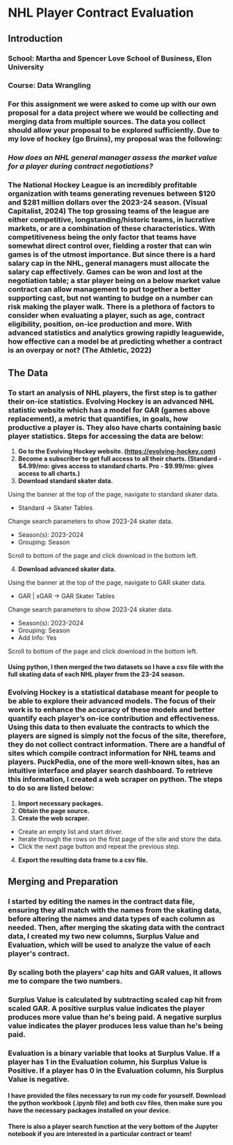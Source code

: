 # NHL Player Contract Evaluation
## Introduction
### School: Martha and Spencer Love School of Business, Elon University
### Course: Data Wrangling
### For this assignment we were asked to come up with our own proposal for a data project where we would be collecting and merging data from multiple sources. The data you collect should allow your proposal to be explored sufficiently. Due to my love of hockey (go Bruins), my proposal was the following:
### *How does an NHL general manager assess the market value for a player during contract negotiations?*
### The National Hockey League is an incredibly profitable organization with teams generating revenues between $120 and $281 million dollars over the 2023-24 season. (Visual Capitalist, 2024) The top grossing teams of the league are either competitive, longstanding/historic teams, in lucrative markets, or are a combination of these characteristics.  With competitiveness being the only factor that teams have somewhat direct control over, fielding a roster that can win games is of the utmost importance. But since there is a hard salary cap in the NHL, general managers must allocate the salary cap effectively. Games can be won and lost at the negotiation table; a star player being on a below market value contract can allow management to put together a better supporting cast, but not wanting to budge on a number can risk making the player walk. There is a plethora of factors to consider when evaluating a player, such as age, contract eligibility, position, on-ice production and more. With advanced statistics and analytics growing rapidly leaguewide, how effective can a model be at predicting whether a contract is an overpay or not? (The Athletic, 2022)

## The Data
### To start an analysis of NHL players, the first step is to gather their on-ice statistics. Evolving Hockey is an advanced NHL statistic website which has a model for GAR (games above replacement), a metric that quantifies, in goals, how productive a player is. They also have charts containing basic player statistics.  Steps for accessing the data are below:
1.	**Go to the Evolving Hockey website.  (https://evolving-hockey.com)**
2.	**Become a subscriber to get full access to all their charts. (Standard - $4.99/mo: gives access to standard charts.  Pro - $9.99/mo: gives access to all charts.)**
3.	**Download standard skater data.**
   
   Using the banner at the top of the page, navigate to standard skater data.
-  Standard -> Skater Tables

Change search parameters to show 2023-24 skater data.
-	 Season(s): 2023-2024
-  Grouping: Season

Scroll to bottom of the page and click download in the bottom left.

4.	**Download advanced skater data.**

   Using the banner at the top of the page, navigate to GAR skater data.
-  GAR | xGAR -> GAR Skater Tables

Change search parameters to show 2023-24 skater data.
-  Season(s): 2023-2024
-  Grouping: Season
-  Add Info: Yes

Scroll to bottom of the page and click download in the bottom left.
#### Using python, I then merged the two datasets so I have a csv file with the full skating data of each NHL player from the 23-24 season. 

### Evolving Hockey is a statistical database meant for people to be able to explore their advanced models.  The focus of their work is to enhance the accuracy of these models and better quantify each player’s on-ice contribution and effectiveness.  Using this data to then evaluate the contracts to which the players are signed is simply not the focus of the site, therefore, they do not collect contract information. There are a handful of sites which compile contract information for NHL teams and players. PuckPedia, one of the more well-known sites, has an intuitive interface and player search dashboard. To retrieve this information, I created a web scraper on python. The steps to do so are listed below:

1.	**Import necessary packages.**
2.	**Obtain the page source.**
3.	**Create the web scraper.**
-	Create an empty list and start driver.
-	Iterate through the rows on the first page of the site and store the data.
-	Click the next page button and repeat the previous step.
4.	**Export the resulting data frame to a csv file.** 

## Merging and Preparation
### I started by editing the names in the contract data file, ensuring they all match with the names from the skating data, before altering the names and data types of each column as needed. Then, after merging the skating data with the contract data, I created my two new columns, Surplus Value and Evaluation, which will be used to analyze the value of each player's contract. 
### By scaling both the players' cap hits and GAR values, it allows me to compare the two numbers. 
### Surplus Value is calculated by subtracting scaled cap hit from scaled GAR. A positive surplus value indicates the player produces more value than he's being paid. A negative surplus value indicates the player produces less value than he's being paid. 
### Evaluation is a binary variable that looks at Surplus Value. If a player has 1 in the Evaluation column, his Surplus Value is Positive. If a player has 0 in the Evaluation column, his Surplus Value is negative. 

#### I have provided the files necessary to run my code for yourself. Download the python workbook (.ipynb file) and both csv files, then make sure you have the necessary packages installed on your device. 
#### There is also a player search function at the very bottom of the Jupyter notebook if you are interested in a particular contract or team!


